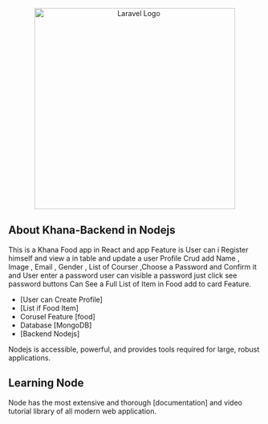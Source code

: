 <p align="center"><a href="https://laravel.com" target="_blank"><img src="[https://upload.wikimedia.org/wikipedia/commons/thumb/a/a7/React-icon.svg/768px-React-icon.svg.png](https://en.wikipedia.org/wiki/File:Node.js_logo.svg)" width="400" alt="Laravel Logo"></a></p>


## About Khana-Backend in Nodejs

This is a Khana Food app in React and app Feature is User can i Register himself and view a in table and update a user Profile Crud add Name , Image , Email , Gender , List of Courser ,Choose a Password and Confirm it and User enter a password user can visible a password just click see password buttons Can See a Full List of Item in Food add to card Feature. 

- [User can Create Profile]
- [List if Food Item]
-  Corusel Feature [food]
- Database [MongoDB]
- [Backend Nodejs]

Nodejs is accessible, powerful, and provides tools required for large, robust applications.



## Learning Node

Node has the most extensive and thorough [documentation] and video tutorial library of all modern web application.
